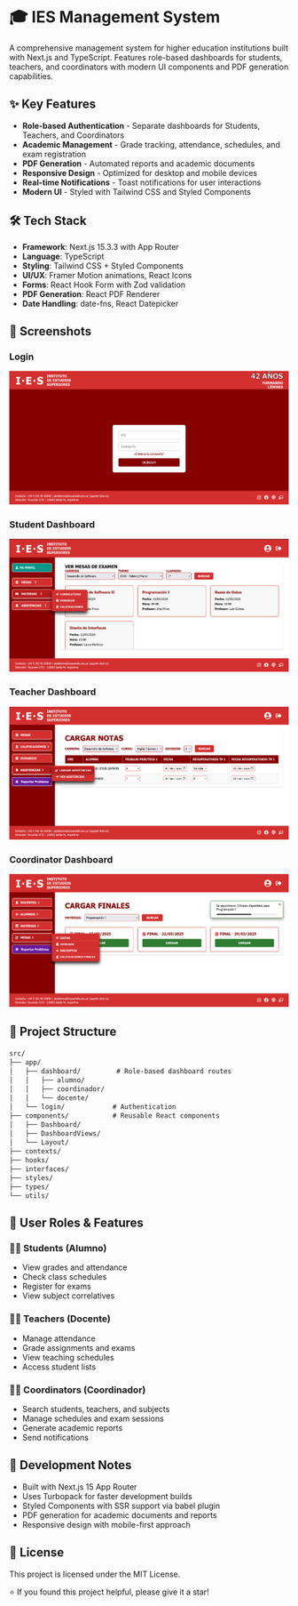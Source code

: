 # 🎓 IES Management System

A comprehensive management system for higher education institutions built with Next.js and TypeScript. Features role-based dashboards for students, teachers, and coordinators with modern UI components and PDF generation capabilities.

## ✨ Key Features

- **Role-based Authentication** - Separate dashboards for Students, Teachers, and Coordinators
- **Academic Management** - Grade tracking, attendance, schedules, and exam registration
- **PDF Generation** - Automated reports and academic documents
- **Responsive Design** - Optimized for desktop and mobile devices
- **Real-time Notifications** - Toast notifications for user interactions
- **Modern UI** - Styled with Tailwind CSS and Styled Components

## 🛠️ Tech Stack

- **Framework**: Next.js 15.3.3 with App Router
- **Language**: TypeScript
- **Styling**: Tailwind CSS + Styled Components
- **UI/UX**: Framer Motion animations, React Icons
- **Forms**: React Hook Form with Zod validation
- **PDF Generation**: React PDF Renderer
- **Date Handling**: date-fns, React Datepicker

## 📸 Screenshots

### Login
![Login](./screenshots/login.png)

### Student Dashboard
![Student Dashboard](./screenshots/student.png)

### Teacher Dashboard  
![Teacher Dashboard](./screenshots/teacher.png)

### Coordinator Dashboard
![Coordinator Dashboard](./screenshots/coordinator.png)

## 📁 Project Structure

```
src/
├── app/                    
│   ├── dashboard/         # Role-based dashboard routes
│   │   ├── alumno/       
│   │   ├── coordinador/  
│   │   └── docente/      
│   └── login/            # Authentication
├── components/           # Reusable React components
│   ├── Dashboard/        
│   ├── DashboardViews/   
│   └── Layout/           
├── contexts/             
├── hooks/               
├── interfaces/          
├── styles/              
├── types/               
└── utils/               
```

## 🎯 User Roles & Features

### 👨‍🎓 Students (Alumno)
- View grades and attendance
- Check class schedules
- Register for exams
- View subject correlatives

### 👩‍🏫 Teachers (Docente)
- Manage attendance
- Grade assignments and exams
- View teaching schedules
- Access student lists

### 👨‍💼 Coordinators (Coordinador)
- Search students, teachers, and subjects
- Manage schedules and exam sessions
- Generate academic reports
- Send notifications

## 🔧 Development Notes

- Built with Next.js 15 App Router
- Uses Turbopack for faster development builds
- Styled Components with SSR support via babel plugin
- PDF generation for academic documents and reports
- Responsive design with mobile-first approach

## 📄 License

This project is licensed under the MIT License.

⭐ If you found this project helpful, please give it a star!